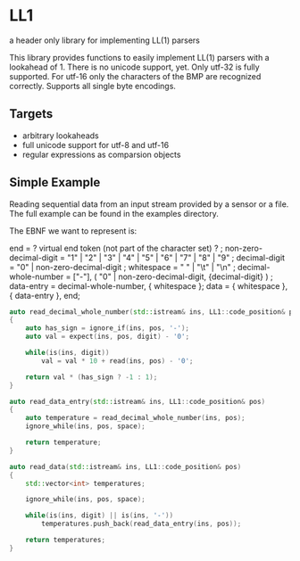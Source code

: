 # LL1
a header only library for implementing LL(1) parsers 

This library provides functions to easily implement LL(1) parsers with a lookahead of 1. There is no unicode support, yet. Only utf-32 is fully supported. For utf-16 only the characters of the BMP are recognized correctly. Supports all single byte encodings.

## Targets
- arbitrary lookaheads
- full unicode support for utf-8 and utf-16
- regular expressions as comparsion objects

## Simple Example
Reading sequential data from an input stream provided by a sensor or a file. The full example can be found in the examples directory.

The EBNF we want to represent is:

end                    = ? virtual end token (not part of the character set) ? ;
non-zero-decimal-digit = "1" | "2" | "3" | "4" | "5" | "6" | "7" | "8" | "9" ;
decimal-digit          = "0" | non-zero-decimal-digit ;
whitespace             = " " | "\t" | "\n" ;
decimal-whole-number   =  ["-"], ( "0" | non-zero-decimal-digit, {decimal-digit} ) ;
data-entry             = decimal-whole-number, { whitespace };
data                   = { whitespace }, { data-entry }, end;

```C++
auto read_decimal_whole_number(std::istream& ins, LL1::code_position& pos)
{
    auto has_sign = ignore_if(ins, pos, '-');
    auto val = expect(ins, pos, digit) - '0';

    while(is(ins, digit))
        val = val * 10 + read(ins, pos) - '0';

    return val * (has_sign ? -1 : 1);
}

auto read_data_entry(std::istream& ins, LL1::code_position& pos)
{
    auto temperature = read_decimal_whole_number(ins, pos);
    ignore_while(ins, pos, space);

    return temperature;
}

auto read_data(std::istream& ins, LL1::code_position& pos)
{
    std::vector<int> temperatures;

    ignore_while(ins, pos, space);

    while(is(ins, digit) || is(ins, '-'))
        temperatures.push_back(read_data_entry(ins, pos));

    return temperatures;
}
```

